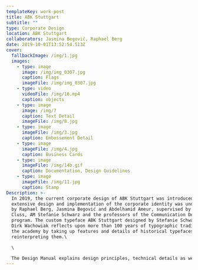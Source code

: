 ```yaml
---
templateKey: work-post
title: ABK Stuttgart
subtitle: ""
type: Corporate Design
location: ABK Stuttgart
collaborators: Jasmina Begovič, Raphael Berg
date: 2019-10-01T13:52:54.513Z
cover:
  fallbackImage: /img/1.jpg
  images:
    - type: image
      image: /img/img_0307.jpg
      caption: Flags
      imageFile: /img/img_0307.jpg
    - type: video
      videoFile: /img/16.mp4
      caption: objects
    - type: image
      image: /img/7
      caption: Text Detail
      imageFile: /img/8.jpg
    - type: image
      imageFile: /img/3.jpg
      caption: Embossement Detail
    - type: image
      imageFile: /img/4.jpg
      caption: Business Cards
    - type: image
      imageFile: /img/14b.gif
      caption: Documentation, Design Guidelines
    - type: image
      imageFile: /img/11.jpg
      caption: Stamp
Description: >-
  In 2019, the current corporate design of ABK Stuttgart was introduced. The
  extensive design and implementation of the corporate identity was undertaken
  by Raphael Berg, Jasmina Begović and Abdelhamid Ameur, supervised by Prof. Uli
  Cluss, AM Stefanie Schwarz and the professors of the Communication Design
  program. The custom typeface ABK Stuttgart designed by Stefanie Schwarz and
  Dirk Wachowiak reflects upon more than 100 years of typographic tradition of
  the academy by taking up features and details of historical typefaces and
  reinterpreting them.\

  \

  The Design Manual explains design principles, technical details as well as guidelines and the handling of the elements, including logo, business card, letterhead, templates for Microsoft Word, Excel and PowerPoint, certificate, folder, stamp, as well as flags and janitorial clothing.
---
```

